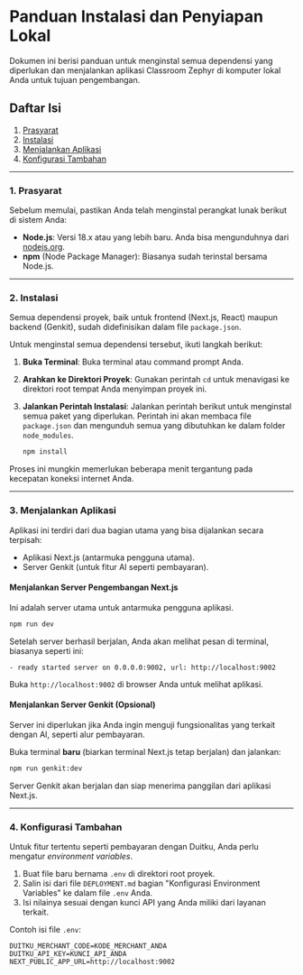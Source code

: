 # Panduan Instalasi dan Penyiapan Lokal

Dokumen ini berisi panduan untuk menginstal semua dependensi yang diperlukan dan menjalankan aplikasi Classroom Zephyr di komputer lokal Anda untuk tujuan pengembangan.

## Daftar Isi
1.  [Prasyarat](#1-prasyarat)
2.  [Instalasi](#2-instalasi)
3.  [Menjalankan Aplikasi](#3-menjalankan-aplikasi)
4.  [Konfigurasi Tambahan](#4-konfigurasi-tambahan)

---

### 1. Prasyarat

Sebelum memulai, pastikan Anda telah menginstal perangkat lunak berikut di sistem Anda:

-   **Node.js**: Versi 18.x atau yang lebih baru. Anda bisa mengunduhnya dari [nodejs.org](https://nodejs.org/).
-   **npm** (Node Package Manager): Biasanya sudah terinstal bersama Node.js.

---

### 2. Instalasi

Semua dependensi proyek, baik untuk frontend (Next.js, React) maupun backend (Genkit), sudah didefinisikan dalam file `package.json`.

Untuk menginstal semua dependensi tersebut, ikuti langkah berikut:

1.  **Buka Terminal**: Buka terminal atau command prompt Anda.
2.  **Arahkan ke Direktori Proyek**: Gunakan perintah `cd` untuk menavigasi ke direktori root tempat Anda menyimpan proyek ini.
3.  **Jalankan Perintah Instalasi**: Jalankan perintah berikut untuk menginstal semua paket yang diperlukan. Perintah ini akan membaca file `package.json` dan mengunduh semua yang dibutuhkan ke dalam folder `node_modules`.

    ```bash
    npm install
    ```

Proses ini mungkin memerlukan beberapa menit tergantung pada kecepatan koneksi internet Anda.

---

### 3. Menjalankan Aplikasi

Aplikasi ini terdiri dari dua bagian utama yang bisa dijalankan secara terpisah:
-   Aplikasi Next.js (antarmuka pengguna utama).
-   Server Genkit (untuk fitur AI seperti pembayaran).

#### Menjalankan Server Pengembangan Next.js

Ini adalah server utama untuk antarmuka pengguna aplikasi.

```bash
npm run dev
```

Setelah server berhasil berjalan, Anda akan melihat pesan di terminal, biasanya seperti ini:
```
- ready started server on 0.0.0.0:9002, url: http://localhost:9002
```
Buka `http://localhost:9002` di browser Anda untuk melihat aplikasi.

#### Menjalankan Server Genkit (Opsional)

Server ini diperlukan jika Anda ingin menguji fungsionalitas yang terkait dengan AI, seperti alur pembayaran.

Buka terminal **baru** (biarkan terminal Next.js tetap berjalan) dan jalankan:

```bash
npm run genkit:dev
```

Server Genkit akan berjalan dan siap menerima panggilan dari aplikasi Next.js.

---

### 4. Konfigurasi Tambahan

Untuk fitur tertentu seperti pembayaran dengan Duitku, Anda perlu mengatur *environment variables*.

1.  Buat file baru bernama `.env` di direktori root proyek.
2.  Salin isi dari file `DEPLOYMENT.md` bagian "Konfigurasi Environment Variables" ke dalam file `.env` Anda.
3.  Isi nilainya sesuai dengan kunci API yang Anda miliki dari layanan terkait.

Contoh isi file `.env`:
```
DUITKU_MERCHANT_CODE=KODE_MERCHANT_ANDA
DUITKU_API_KEY=KUNCI_API_ANDA
NEXT_PUBLIC_APP_URL=http://localhost:9002
```
